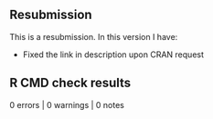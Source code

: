 ## Resubmission
This is a resubmission. In this version I have:

* Fixed the link in description upon CRAN request

## R CMD check results

0 errors | 0 warnings | 0 notes
